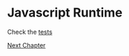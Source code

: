 # Javascript Runtime

Check the [tests](https://github.com/go-rod/rod/blob/master/page_eval_test.go)

[Next Chapter](/page-pool.md)
